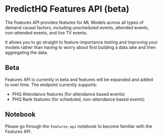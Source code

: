 # PredictHQ Features API (beta)

The Features API provides features for ML Models across all types of demand causal factors, including unscheduled events, attended events, non-attended events, and live TV events.

It allows you to go straight to feature-importance testing and improving your models rather than having to worry about first building a data lake and then aggregating the data.

## Beta

Features API is currently in beta and features will be expanded and added to over time. The endpoint currently supports:

- PHQ Attendance features (for attendance based events)
- PHQ Rank features (for scheduled, non-attendance based events)

## Notebook

Please go through the `features-api` notebook to become familiar with the Features API.